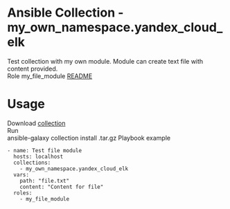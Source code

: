 # Ansible Collection - my_own_namespace.yandex_cloud_elk  

Test collection with my own module. Module can create text file with content provided.  
Role my_file_module [README](roles/my_file_module/README.md)  

# Usage  

Download [collection](../../my_own_namespace-yandex_cloud_elk-1.0.0.tar.gz)  
Run  
ansible-galaxy collection install <archivename>.tar.gz
Playbook example  

    - name: Test file module
      hosts: localhost
      collections:
        - my_own_namespace.yandex_cloud_elk
      vars:
        path: "file.txt"
        content: "Content for file"
      roles:
        - my_file_module

